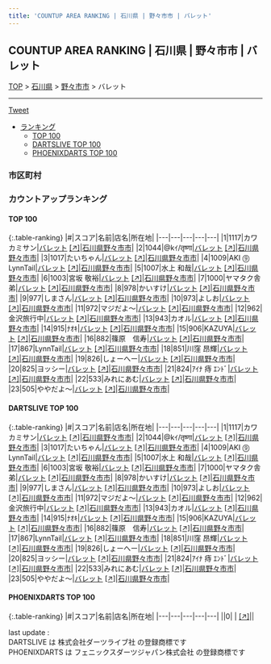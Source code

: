 ```yaml
---
title: 'COUNTUP AREA RANKING | 石川県 | 野々市市 | バレット'
---
```

## COUNTUP AREA RANKING | 石川県 | 野々市市 | バレット

[TOP](/darts/rank/) > [石川県](/darts/rank/石川県/) > [野々市市](/darts/rank/石川県/野々市市/) > バレット

___

<a href="https://twitter.com/share?ref_src=twsrc%5Etfw" data-text="COUNTUP AREA RANKING | 石川県野々市市バレット" class="twitter-share-button" data-hashtags="DARTSLIVE,PHOENIXDARTS,darts,ダーツ" data-show-count="false">Tweet</a>

* [ランキング](#カウントアップランキング)
    * [TOP 100](#top-100)
    * [DARTSLIVE TOP 100](#dartslive-top-100)
    * [PHOENIXDARTS TOP 100](#phoenixdarts-top-100)

### 市区町村

<ul>

</ul>

### カウントアップランキング

#### TOP 100



{:.table-ranking}
|#|スコア|名前|店名|所在地|
|---|---|---|---|---|
|1|1117|<span class="rank-name-dl">カワカミサン</span>|<a href="/darts/rank/shops/61519bed05b1bab35f9f3321c1147265.html">バレット</a> <a href="https://search.dartslive.com/jp/shop/61519bed05b1bab35f9f3321c1147265">[↗]</a>|<a href="/darts/rank/石川県/野々市市">石川県野々市市</a>|
|2|1044|<span class="rank-name-dl">@kｲ/तृष्णा</span>|<a href="/darts/rank/shops/61519bed05b1bab35f9f3321c1147265.html">バレット</a> <a href="https://search.dartslive.com/jp/shop/61519bed05b1bab35f9f3321c1147265">[↗]</a>|<a href="/darts/rank/石川県/野々市市">石川県野々市市</a>|
|3|1017|<span class="rank-name-dl">たいちゃん</span>|<a href="/darts/rank/shops/61519bed05b1bab35f9f3321c1147265.html">バレット</a> <a href="https://search.dartslive.com/jp/shop/61519bed05b1bab35f9f3321c1147265">[↗]</a>|<a href="/darts/rank/石川県/野々市市">石川県野々市市</a>|
|4|1009|<span class="rank-name-dl">AKI ⓽ LynnTail</span>|<a href="/darts/rank/shops/61519bed05b1bab35f9f3321c1147265.html">バレット</a> <a href="https://search.dartslive.com/jp/shop/61519bed05b1bab35f9f3321c1147265">[↗]</a>|<a href="/darts/rank/石川県/野々市市">石川県野々市市</a>|
|5|1007|<span class="rank-name-dl">水上 和哉</span>|<a href="/darts/rank/shops/61519bed05b1bab35f9f3321c1147265.html">バレット</a> <a href="https://search.dartslive.com/jp/shop/61519bed05b1bab35f9f3321c1147265">[↗]</a>|<a href="/darts/rank/石川県/野々市市">石川県野々市市</a>|
|6|1003|<span class="rank-name-dl">宮坂 敬裕</span>|<a href="/darts/rank/shops/61519bed05b1bab35f9f3321c1147265.html">バレット</a> <a href="https://search.dartslive.com/jp/shop/61519bed05b1bab35f9f3321c1147265">[↗]</a>|<a href="/darts/rank/石川県/野々市市">石川県野々市市</a>|
|7|1000|<span class="rank-name-dl">ヤマタク舎弟</span>|<a href="/darts/rank/shops/61519bed05b1bab35f9f3321c1147265.html">バレット</a> <a href="https://search.dartslive.com/jp/shop/61519bed05b1bab35f9f3321c1147265">[↗]</a>|<a href="/darts/rank/石川県/野々市市">石川県野々市市</a>|
|8|978|<span class="rank-name-dl">かいすけ</span>|<a href="/darts/rank/shops/61519bed05b1bab35f9f3321c1147265.html">バレット</a> <a href="https://search.dartslive.com/jp/shop/61519bed05b1bab35f9f3321c1147265">[↗]</a>|<a href="/darts/rank/石川県/野々市市">石川県野々市市</a>|
|9|977|<span class="rank-name-dl">しまさん</span>|<a href="/darts/rank/shops/61519bed05b1bab35f9f3321c1147265.html">バレット</a> <a href="https://search.dartslive.com/jp/shop/61519bed05b1bab35f9f3321c1147265">[↗]</a>|<a href="/darts/rank/石川県/野々市市">石川県野々市市</a>|
|10|973|<span class="rank-name-dl">よしお</span>|<a href="/darts/rank/shops/61519bed05b1bab35f9f3321c1147265.html">バレット</a> <a href="https://search.dartslive.com/jp/shop/61519bed05b1bab35f9f3321c1147265">[↗]</a>|<a href="/darts/rank/石川県/野々市市">石川県野々市市</a>|
|11|972|<span class="rank-name-dl">マジだよ〜</span>|<a href="/darts/rank/shops/61519bed05b1bab35f9f3321c1147265.html">バレット</a> <a href="https://search.dartslive.com/jp/shop/61519bed05b1bab35f9f3321c1147265">[↗]</a>|<a href="/darts/rank/石川県/野々市市">石川県野々市市</a>|
|12|962|<span class="rank-name-dl">金沢旅行中</span>|<a href="/darts/rank/shops/61519bed05b1bab35f9f3321c1147265.html">バレット</a> <a href="https://search.dartslive.com/jp/shop/61519bed05b1bab35f9f3321c1147265">[↗]</a>|<a href="/darts/rank/石川県/野々市市">石川県野々市市</a>|
|13|943|<span class="rank-name-dl">カオル</span>|<a href="/darts/rank/shops/61519bed05b1bab35f9f3321c1147265.html">バレット</a> <a href="https://search.dartslive.com/jp/shop/61519bed05b1bab35f9f3321c1147265">[↗]</a>|<a href="/darts/rank/石川県/野々市市">石川県野々市市</a>|
|14|915|<span class="rank-name-dl">ﾅｵｷ</span>|<a href="/darts/rank/shops/61519bed05b1bab35f9f3321c1147265.html">バレット</a> <a href="https://search.dartslive.com/jp/shop/61519bed05b1bab35f9f3321c1147265">[↗]</a>|<a href="/darts/rank/石川県/野々市市">石川県野々市市</a>|
|15|906|<span class="rank-name-dl">KAZUYA</span>|<a href="/darts/rank/shops/61519bed05b1bab35f9f3321c1147265.html">バレット</a> <a href="https://search.dartslive.com/jp/shop/61519bed05b1bab35f9f3321c1147265">[↗]</a>|<a href="/darts/rank/石川県/野々市市">石川県野々市市</a>|
|16|882|<span class="rank-name-dl">篠原　信寿</span>|<a href="/darts/rank/shops/61519bed05b1bab35f9f3321c1147265.html">バレット</a> <a href="https://search.dartslive.com/jp/shop/61519bed05b1bab35f9f3321c1147265">[↗]</a>|<a href="/darts/rank/石川県/野々市市">石川県野々市市</a>|
|17|867|<span class="rank-name-dl">LynnTail</span>|<a href="/darts/rank/shops/61519bed05b1bab35f9f3321c1147265.html">バレット</a> <a href="https://search.dartslive.com/jp/shop/61519bed05b1bab35f9f3321c1147265">[↗]</a>|<a href="/darts/rank/石川県/野々市市">石川県野々市市</a>|
|18|851|<span class="rank-name-dl">川窪 昂輝</span>|<a href="/darts/rank/shops/61519bed05b1bab35f9f3321c1147265.html">バレット</a> <a href="https://search.dartslive.com/jp/shop/61519bed05b1bab35f9f3321c1147265">[↗]</a>|<a href="/darts/rank/石川県/野々市市">石川県野々市市</a>|
|19|826|<span class="rank-name-dl">しょーへー</span>|<a href="/darts/rank/shops/61519bed05b1bab35f9f3321c1147265.html">バレット</a> <a href="https://search.dartslive.com/jp/shop/61519bed05b1bab35f9f3321c1147265">[↗]</a>|<a href="/darts/rank/石川県/野々市市">石川県野々市市</a>|
|20|825|<span class="rank-name-dl">ヨッシー</span>|<a href="/darts/rank/shops/61519bed05b1bab35f9f3321c1147265.html">バレット</a> <a href="https://search.dartslive.com/jp/shop/61519bed05b1bab35f9f3321c1147265">[↗]</a>|<a href="/darts/rank/石川県/野々市市">石川県野々市市</a>|
|21|824|<span class="rank-name-dl">ｱｲﾅ 痔 ｴﾝﾄﾞ</span>|<a href="/darts/rank/shops/61519bed05b1bab35f9f3321c1147265.html">バレット</a> <a href="https://search.dartslive.com/jp/shop/61519bed05b1bab35f9f3321c1147265">[↗]</a>|<a href="/darts/rank/石川県/野々市市">石川県野々市市</a>|
|22|533|<span class="rank-name-dl">みれにあむ</span>|<a href="/darts/rank/shops/61519bed05b1bab35f9f3321c1147265.html">バレット</a> <a href="https://search.dartslive.com/jp/shop/61519bed05b1bab35f9f3321c1147265">[↗]</a>|<a href="/darts/rank/石川県/野々市市">石川県野々市市</a>|
|23|505|<span class="rank-name-dl">ややだよ〜</span>|<a href="/darts/rank/shops/61519bed05b1bab35f9f3321c1147265.html">バレット</a> <a href="https://search.dartslive.com/jp/shop/61519bed05b1bab35f9f3321c1147265">[↗]</a>|<a href="/darts/rank/石川県/野々市市">石川県野々市市</a>|


#### DARTSLIVE TOP 100



{:.table-ranking}
|#|スコア|名前|店名|所在地|
|---|---|---|---|---|
|1|1117|<span class="rank-name-dl">カワカミサン</span>|<a href="/darts/rank/shops/61519bed05b1bab35f9f3321c1147265.html">バレット</a> <a href="https://search.dartslive.com/jp/shop/61519bed05b1bab35f9f3321c1147265">[↗]</a>|<a href="/darts/rank/石川県/野々市市">石川県野々市市</a>|
|2|1044|<span class="rank-name-dl">@kｲ/तृष्णा</span>|<a href="/darts/rank/shops/61519bed05b1bab35f9f3321c1147265.html">バレット</a> <a href="https://search.dartslive.com/jp/shop/61519bed05b1bab35f9f3321c1147265">[↗]</a>|<a href="/darts/rank/石川県/野々市市">石川県野々市市</a>|
|3|1017|<span class="rank-name-dl">たいちゃん</span>|<a href="/darts/rank/shops/61519bed05b1bab35f9f3321c1147265.html">バレット</a> <a href="https://search.dartslive.com/jp/shop/61519bed05b1bab35f9f3321c1147265">[↗]</a>|<a href="/darts/rank/石川県/野々市市">石川県野々市市</a>|
|4|1009|<span class="rank-name-dl">AKI ⓽ LynnTail</span>|<a href="/darts/rank/shops/61519bed05b1bab35f9f3321c1147265.html">バレット</a> <a href="https://search.dartslive.com/jp/shop/61519bed05b1bab35f9f3321c1147265">[↗]</a>|<a href="/darts/rank/石川県/野々市市">石川県野々市市</a>|
|5|1007|<span class="rank-name-dl">水上 和哉</span>|<a href="/darts/rank/shops/61519bed05b1bab35f9f3321c1147265.html">バレット</a> <a href="https://search.dartslive.com/jp/shop/61519bed05b1bab35f9f3321c1147265">[↗]</a>|<a href="/darts/rank/石川県/野々市市">石川県野々市市</a>|
|6|1003|<span class="rank-name-dl">宮坂 敬裕</span>|<a href="/darts/rank/shops/61519bed05b1bab35f9f3321c1147265.html">バレット</a> <a href="https://search.dartslive.com/jp/shop/61519bed05b1bab35f9f3321c1147265">[↗]</a>|<a href="/darts/rank/石川県/野々市市">石川県野々市市</a>|
|7|1000|<span class="rank-name-dl">ヤマタク舎弟</span>|<a href="/darts/rank/shops/61519bed05b1bab35f9f3321c1147265.html">バレット</a> <a href="https://search.dartslive.com/jp/shop/61519bed05b1bab35f9f3321c1147265">[↗]</a>|<a href="/darts/rank/石川県/野々市市">石川県野々市市</a>|
|8|978|<span class="rank-name-dl">かいすけ</span>|<a href="/darts/rank/shops/61519bed05b1bab35f9f3321c1147265.html">バレット</a> <a href="https://search.dartslive.com/jp/shop/61519bed05b1bab35f9f3321c1147265">[↗]</a>|<a href="/darts/rank/石川県/野々市市">石川県野々市市</a>|
|9|977|<span class="rank-name-dl">しまさん</span>|<a href="/darts/rank/shops/61519bed05b1bab35f9f3321c1147265.html">バレット</a> <a href="https://search.dartslive.com/jp/shop/61519bed05b1bab35f9f3321c1147265">[↗]</a>|<a href="/darts/rank/石川県/野々市市">石川県野々市市</a>|
|10|973|<span class="rank-name-dl">よしお</span>|<a href="/darts/rank/shops/61519bed05b1bab35f9f3321c1147265.html">バレット</a> <a href="https://search.dartslive.com/jp/shop/61519bed05b1bab35f9f3321c1147265">[↗]</a>|<a href="/darts/rank/石川県/野々市市">石川県野々市市</a>|
|11|972|<span class="rank-name-dl">マジだよ〜</span>|<a href="/darts/rank/shops/61519bed05b1bab35f9f3321c1147265.html">バレット</a> <a href="https://search.dartslive.com/jp/shop/61519bed05b1bab35f9f3321c1147265">[↗]</a>|<a href="/darts/rank/石川県/野々市市">石川県野々市市</a>|
|12|962|<span class="rank-name-dl">金沢旅行中</span>|<a href="/darts/rank/shops/61519bed05b1bab35f9f3321c1147265.html">バレット</a> <a href="https://search.dartslive.com/jp/shop/61519bed05b1bab35f9f3321c1147265">[↗]</a>|<a href="/darts/rank/石川県/野々市市">石川県野々市市</a>|
|13|943|<span class="rank-name-dl">カオル</span>|<a href="/darts/rank/shops/61519bed05b1bab35f9f3321c1147265.html">バレット</a> <a href="https://search.dartslive.com/jp/shop/61519bed05b1bab35f9f3321c1147265">[↗]</a>|<a href="/darts/rank/石川県/野々市市">石川県野々市市</a>|
|14|915|<span class="rank-name-dl">ﾅｵｷ</span>|<a href="/darts/rank/shops/61519bed05b1bab35f9f3321c1147265.html">バレット</a> <a href="https://search.dartslive.com/jp/shop/61519bed05b1bab35f9f3321c1147265">[↗]</a>|<a href="/darts/rank/石川県/野々市市">石川県野々市市</a>|
|15|906|<span class="rank-name-dl">KAZUYA</span>|<a href="/darts/rank/shops/61519bed05b1bab35f9f3321c1147265.html">バレット</a> <a href="https://search.dartslive.com/jp/shop/61519bed05b1bab35f9f3321c1147265">[↗]</a>|<a href="/darts/rank/石川県/野々市市">石川県野々市市</a>|
|16|882|<span class="rank-name-dl">篠原　信寿</span>|<a href="/darts/rank/shops/61519bed05b1bab35f9f3321c1147265.html">バレット</a> <a href="https://search.dartslive.com/jp/shop/61519bed05b1bab35f9f3321c1147265">[↗]</a>|<a href="/darts/rank/石川県/野々市市">石川県野々市市</a>|
|17|867|<span class="rank-name-dl">LynnTail</span>|<a href="/darts/rank/shops/61519bed05b1bab35f9f3321c1147265.html">バレット</a> <a href="https://search.dartslive.com/jp/shop/61519bed05b1bab35f9f3321c1147265">[↗]</a>|<a href="/darts/rank/石川県/野々市市">石川県野々市市</a>|
|18|851|<span class="rank-name-dl">川窪 昂輝</span>|<a href="/darts/rank/shops/61519bed05b1bab35f9f3321c1147265.html">バレット</a> <a href="https://search.dartslive.com/jp/shop/61519bed05b1bab35f9f3321c1147265">[↗]</a>|<a href="/darts/rank/石川県/野々市市">石川県野々市市</a>|
|19|826|<span class="rank-name-dl">しょーへー</span>|<a href="/darts/rank/shops/61519bed05b1bab35f9f3321c1147265.html">バレット</a> <a href="https://search.dartslive.com/jp/shop/61519bed05b1bab35f9f3321c1147265">[↗]</a>|<a href="/darts/rank/石川県/野々市市">石川県野々市市</a>|
|20|825|<span class="rank-name-dl">ヨッシー</span>|<a href="/darts/rank/shops/61519bed05b1bab35f9f3321c1147265.html">バレット</a> <a href="https://search.dartslive.com/jp/shop/61519bed05b1bab35f9f3321c1147265">[↗]</a>|<a href="/darts/rank/石川県/野々市市">石川県野々市市</a>|
|21|824|<span class="rank-name-dl">ｱｲﾅ 痔 ｴﾝﾄﾞ</span>|<a href="/darts/rank/shops/61519bed05b1bab35f9f3321c1147265.html">バレット</a> <a href="https://search.dartslive.com/jp/shop/61519bed05b1bab35f9f3321c1147265">[↗]</a>|<a href="/darts/rank/石川県/野々市市">石川県野々市市</a>|
|22|533|<span class="rank-name-dl">みれにあむ</span>|<a href="/darts/rank/shops/61519bed05b1bab35f9f3321c1147265.html">バレット</a> <a href="https://search.dartslive.com/jp/shop/61519bed05b1bab35f9f3321c1147265">[↗]</a>|<a href="/darts/rank/石川県/野々市市">石川県野々市市</a>|
|23|505|<span class="rank-name-dl">ややだよ〜</span>|<a href="/darts/rank/shops/61519bed05b1bab35f9f3321c1147265.html">バレット</a> <a href="https://search.dartslive.com/jp/shop/61519bed05b1bab35f9f3321c1147265">[↗]</a>|<a href="/darts/rank/石川県/野々市市">石川県野々市市</a>|


#### PHOENIXDARTS TOP 100



{:.table-ranking}
|#|スコア|名前|店名|所在地|
|---|---|---|---|---|
||0|<span class="rank-name-dl"> </span>|<a href="/darts/rank/shops/.html"></a> <a href="">[↗]</a>|<a href="/darts/rank//"></a>|


<div class="footer border-top border-gray-light mt-5 pt-3 text-right text-gray">
    last update : <span style="font-weight: italic" id="foot_last_modified"></span><br />
    DARTSLIVE は 株式会社ダーツライブ社 の登録商標です<br />
    PHOENIXDARTS は フェニックスダーツジャパン株式会社 の登録商標です<br />
</div>

<script src="https://cdnjs.cloudflare.com/ajax/libs/jquery.tablesorter/2.31.3/js/jquery.tablesorter.min.js" integrity="sha512-qzgd5cYSZcosqpzpn7zF2ZId8f/8CHmFKZ8j7mU4OUXTNRd5g+ZHBPsgKEwoqxCtdQvExE5LprwwPAgoicguNg==" crossorigin="anonymous" referrerpolicy="no-referrer"></script>
<link rel="stylesheet" href="https://cdnjs.cloudflare.com/ajax/libs/jquery.tablesorter/2.31.3/css/theme.default.min.css" integrity="sha512-wghhOJkjQX0Lh3NSWvNKeZ0ZpNn+SPVXX1Qyc9OCaogADktxrBiBdKGDoqVUOyhStvMBmJQ8ZdMHiR3wuEq8+w==" crossorigin="anonymous" referrerpolicy="no-referrer" />
<script>
$(function() {
    $(".table-ranking").tablesorter({sortList:[[0, 0]]});
    $("#foot_last_modified").text(formatDate(new Date(document.lastModified), 'yyyy-MM-dd HH:mm:ss'));
});
</script>

<script async src="https://platform.twitter.com/widgets.js" charset="utf-8"></script>
